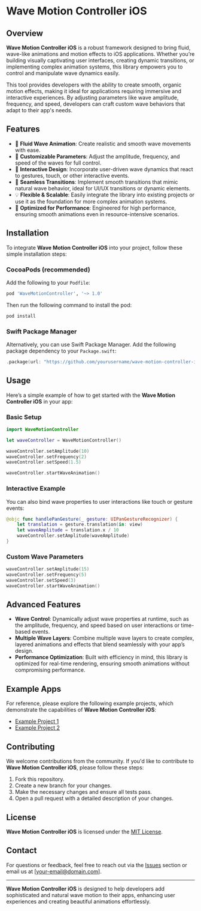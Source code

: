 # Wave Motion Controller iOS

## Overview

**Wave Motion Controller iOS** is a robust framework designed to bring fluid, wave-like animations and motion effects to iOS applications. Whether you’re building visually captivating user interfaces, creating dynamic transitions, or implementing complex animation systems, this library empowers you to control and manipulate wave dynamics easily.

This tool provides developers with the ability to create smooth, organic motion effects, making it ideal for applications requiring immersive and interactive experiences. By adjusting parameters like wave amplitude, frequency, and speed, developers can craft custom wave behaviors that adapt to their app's needs.

## Features

- 🌊 **Fluid Wave Animation**: Create realistic and smooth wave movements with ease.
- 🔄 **Customizable Parameters**: Adjust the amplitude, frequency, and speed of the waves for full control.
- 🎨 **Interactive Design**: Incorporate user-driven wave dynamics that react to gestures, touch, or other interactive events.
- 🌟 **Seamless Transitions**: Implement smooth transitions that mimic natural wave behavior, ideal for UI/UX transitions or dynamic elements.
- 💡 **Flexible & Scalable**: Easily integrate the library into existing projects or use it as the foundation for more complex animation systems.
- 🧠 **Optimized for Performance**: Engineered for high performance, ensuring smooth animations even in resource-intensive scenarios.

## Installation

To integrate **Wave Motion Controller iOS** into your project, follow these simple installation steps:

### CocoaPods (recommended)
Add the following to your `Podfile`:

```ruby
pod 'WaveMotionController', '~> 1.0'
````

Then run the following command to install the pod:

```bash
pod install
```

### Swift Package Manager

Alternatively, you can use Swift Package Manager. Add the following package dependency to your `Package.swift`:

```swift
.package(url: "https://github.com/yourusername/wave-motion-controller-ios.git", from: "1.0.0")
```

## Usage

Here’s a simple example of how to get started with the **Wave Motion Controller iOS** in your app:

### Basic Setup

```swift
import WaveMotionController

let waveController = WaveMotionController()

waveController.setAmplitude(10)
waveController.setFrequency(2)
waveController.setSpeed(1.5)

waveController.startWaveAnimation()
```

### Interactive Example

You can also bind wave properties to user interactions like touch or gesture events:

```swift
@objc func handlePanGesture(_ gesture: UIPanGestureRecognizer) {
    let translation = gesture.translation(in: view)
    let waveAmplitude = translation.x / 10
    waveController.setAmplitude(waveAmplitude)
}
```

### Custom Wave Parameters

```swift
waveController.setAmplitude(15)
waveController.setFrequency(5)
waveController.setSpeed(3)
waveController.startWaveAnimation()
```

## Advanced Features

* **Wave Control**: Dynamically adjust wave properties at runtime, such as the amplitude, frequency, and speed based on user interactions or time-based events.
* **Multiple Wave Layers**: Combine multiple wave layers to create complex, layered animations and effects that blend seamlessly with your app’s design.
* **Performance Optimization**: Built with efficiency in mind, this library is optimized for real-time rendering, ensuring smooth animations without compromising performance.

## Example Apps

For reference, please explore the following example projects, which demonstrate the capabilities of **Wave Motion Controller iOS**:

* [Example Project 1](https://github.com/yourusername/example-project)
* [Example Project 2](https://github.com/yourusername/example-project2)

## Contributing

We welcome contributions from the community. If you'd like to contribute to **Wave Motion Controller iOS**, please follow these steps:

1. Fork this repository.
2. Create a new branch for your changes.
3. Make the necessary changes and ensure all tests pass.
4. Open a pull request with a detailed description of your changes.

## License

**Wave Motion Controller iOS** is licensed under the [MIT License](LICENSE).

## Contact

For questions or feedback, feel free to reach out via the [Issues](https://github.com/yourusername/wave-motion-controller-ios/issues) section or email us at \[[your-email@domain.com](mailto:your-email@domain.com)].

---

**Wave Motion Controller iOS** is designed to help developers add sophisticated and natural wave motion to their apps, enhancing user experiences and creating beautiful animations effortlessly.

```
```
